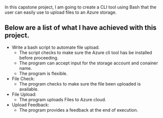 In this capstone project, I am going to create a CLI tool using Bash that the user can easily use to upload files to an Azure storage.
## Below are a list of what I have achieved with this project.
- Write a bash script to automate file upload.
    - The script checks to make sure the Azure cli tool has be installed before proceeding.
    - The program can accept input for the storage account and conainer name.
    - The program is flexible.
- File Check:
    - The program checks to make sure the file been uploaded is available.
- File Upload:
    - The program uploads Files to Azure cloud.
- Upload Feedback:
    - The program provides a feedback at the end of execution.
